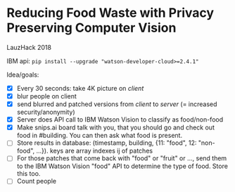 # Reducing Food Waste with Privacy Preserving Computer Vision
LauzHack 2018

IBM api:
`pip install --upgrade "watson-developer-cloud>=2.4.1"`

Idea/goals:
- [x] Every 30 seconds: take 4K picture on *client*
- [x] blur people on client
- [x] send blurred and patched versions from *client* to *server* (= increased security/anonymity)
- [x] Server does API call to IBM Watson Vision to classify as food/non-food
- [x] Make snips.ai board talk with you, that you should go and check out food in #building. You can then ask what food is present.
- [ ] Store results in database: (timestamp, building, {11: "food", 12: "non-food", ...}). keys are array indexes ij of patches
- [ ] For those patches that come back with "food" or "fruit" or ..., send them to the IBM Watson Vision "food" API to determine the type of food. Store this too.
- [ ] Count people
